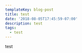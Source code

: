 ```yaml
---
templateKey: blog-post
title: test
date: '2018-08-05T17:45:59-07:00'
description: test
tags:
  - test
---
```

test
